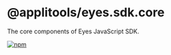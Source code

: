 @applitools/eyes.sdk.core
===================

The core components of Eyes JavaScript SDK.

[![npm](https://img.shields.io/npm/v/@applitools/eyes.sdk.core.svg?style=for-the-badge)](https://www.npmjs.com/package/@applitools/eyes.sdk.core)
